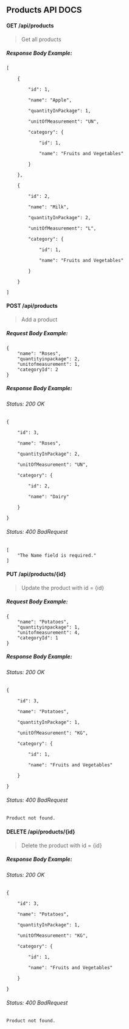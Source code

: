 ## Products API DOCS

  

#### GET /api/products

  

> Get all products

  

##### Response Body Example:

  

    [
    
	    {
	    
		    "id": 1,
		    
		    "name": "Apple",
		    
		    "quantityInPackage": 1,
		    
		    "unitOfMeasurement": "UN",
		    
		    "category": {
		    
			    "id": 1,
			    
			    "name": "Fruits and Vegetables"
			    
		    }
	    
	    },
	    
	    {
	    
		    "id": 2,
		    
		    "name": "Milk",
		    
		    "quantityInPackage": 2,
		    
		    "unitOfMeasurement": "L",
		    
		    "category": {
		    
			    "id": 1,
			    
			    "name": "Fruits and Vegetables"
			    
		    }
		    
	    }
    
    ]

#### POST /api/products

> Add a product

  

##### Request Body Example:

  

    {
	    "name": "Roses",
		"quantityinpackage": 2,
		"unitofmeasurement": 1,
		"categoryId": 2
    }

##### Response Body Example:

###### Status: 200 OK

  


    {
    
	    "id": 3,
	    
	    "name": "Roses",
	    
	    "quantityInPackage": 2,
	    
	    "unitOfMeasurement": "UN",
	    
	    "category": {
	    
		    "id": 2,
		    
		    "name": "Dairy"
		    
	    }
    
    }

###### Status: 400 BadRequest

  

    [
	    "The Name field is required."
    ]

#### PUT /api/products/{id}

> Update the product with id = {id}

##### Request Body Example:

  

    {
    	"name": "Potatoes",
    	"quantityinpackage": 1,
    	"unitofmeasurement": 4,
    	"categoryId": 1
    }



##### Response Body Example:

###### Status: 200 OK

    {
    
	    "id": 3,
	    
	    "name": "Potatoes",
	    
	    "quantityInPackage": 1,
	    
	    "unitOfMeasurement": "KG",
	    
	    "category": {
	    
		    "id": 1,
		    
		    "name": "Fruits and Vegetables"
		    
	    }
    
    }

###### Status: 400 BadRequest

  

    Product not found.

#### DELETE /api/products/{id}

> Delete the product with id = {id}

##### Response Body Example:

###### Status: 200 OK

  


    {
    
	    "id": 3,
	    
	    "name": "Potatoes",
	    
	    "quantityInPackage": 1,
	    
	    "unitOfMeasurement": "KG",
	    
	    "category": {
	    
		    "id": 1,
		    
		    "name": "Fruits and Vegetables"
		    
	    }
    
    }

###### Status: 400 BadRequest

  

    Product not found.
